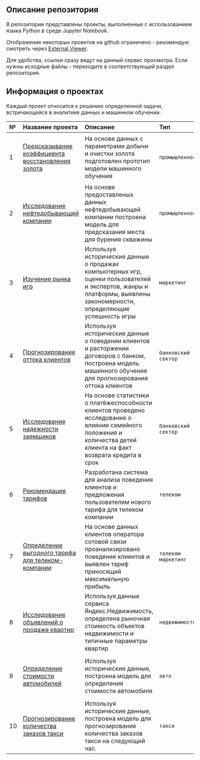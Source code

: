 ## Описание репозитория 

В репозитории представлены проекты, выполненные с использованием языка Python в среде Jupyter Notebook.

Отображение некоторых проектов на github ограничено - рекомендую смотреть через [External Viewer](https://nbviewer.org/github/magicbuka/ds_projects/tree/main/).

Для удобства, ссылки сразу ведут на данный сервис просмотра. Если нужны исходные файлы - переходите в соответствующий раздел репозитория.

## Информация о проектах

Каждый проект относится к решению определенной задачи, встречающейся в аналитике данных и машинном обучении. 

| № | Название проекта | Описание | Тип | Инструменты |
|:- | :--------------- | :------- | :-- | :---------- |
| 1 | [Предсказывание коэффициента восстановления золота](https://nbviewer.org/github/magicbuka/ds_projects/blob/main/predicting_the_recovery_rate_of_gold/predicting_the_recovery_rate_of_gold.ipynb) | На основе данных с параметрами добычи и очистки золота подготовлен прототип модели машинного обучения | `промышленность` | `Pandas` `Numpy` `Pandas_profiling` `Scipy` `Sklearn` `Pingouin` `Seaborn` `Matplotlib` `Missingo` `Plotly` `Catboost`|
| 2 | [Исследование нефтедобывающей компании](https://nbviewer.org/github/magicbuka/ds_projects/blob/main/oil_company_research/oil_company_research.ipynb) | На основе предоставленых данных нефтедобывающей компании построена модель для предсказания места для бурения скважины | `промышленность` | `Pandas` `Numpy` `Pandas_profiling` `Scipy` `Sklearn` `Seaborn` `Matplotlib` |
| 3 | [Изучение рынка игр](https://nbviewer.org/github/magicbuka/ds_projects/blob/main/the_study_of_market_games/the_study_of_market_games.ipynb) | Используя исторические данные о продажах компьютерных игр, оценки пользователей и экспертов, жанры и платформы, выявлены закономерности, определяющие успешность игры | `маркетинг` | `Pandas` `Pandas_profiling` `Numpy` `Matplotlib` `Scipy` `Sklearn` `Plotly` `Seaborn` `Cufflinks` `Pingouin`|
| 4 | [Прогнозирование оттока клиентов](https://nbviewer.org/github/magicbuka/ds_projects/blob/main/forecasting_customer_churn/forecasting_customer_churn.ipynb) | Используя исторические данные о поведении клиентов и расторжении договоров с банком, построена модель машинного обучения для прогнозирования оттока клиентов | `банковский сектор` | `Pandas` `Pandas_profiling` `Numpy` `Matplotlib` `Scipy` `Sklearn` |
| 5 | [Исследование надежности заемщиков](https://nbviewer.org/github/magicbuka/ds_projects/blob/main/research_on_the_reliability_of_borrowers/research_on_the_reliability_of_borrowers.ipynb) | На основе статистики о платёжеспособности клиентов проведено исследование о влиянии семейного положения и количества детей клиента на факт возврата кредита в срок | `банковский сектор` | `Pandas` `Numpy` `PyMystem3` `Sklearn` `Pandas_profiling` `Sweetviz` `Missingo`|
| 6 | [Рекомендация тарифов](https://nbviewer.org/github/magicbuka/ds_projects/blob/main/rate_recommendation/rate_recommendation.ipynb) | Разработана система для анализа поведения клиентов и предложения пользователям нового тарифа для телеком компании | `телеком` | `Pandas` `Pandas_profiling` `Numpy` `Matplotlib` `Sklearn` `Sweetviz` `Catboost` `Seaborn`|
| 7 | [Определение выгодного тарифа для телеком-компании](https://nbviewer.org/github/magicbuka/ds_projects/blob/main/telecoms_prospective_plan/telecoms_prospective_plan.ipynb) | На основе данных клиентов оператора сотовой связи проанализировано поведение клиентов и выявлен тариф приносящий максимальную прибыль | `телеком` `маркетинг` | `Pandas` `Numpy` `Pandas_profiling` `Pingouin` `Matplotlib` `Scipy` `Plotly`|
| 8 | [Исследование объявлений о продаже квартир](https://nbviewer.org/github/magicbuka/ds_projects/blob/main/piter_apartments/piter_apartments.ipynb) | Используя данные сервиса Яндекс.Недвижимость, определена рыночная стоимость объектов недвижимости и типичные параметры квартир | `недвижимость` | `Pandas` `Numpy` `PyMystem3` `Re` `Pandas_profiling` `Sklearn` `Seaborn` `Cufflinks` `Matplotlib` |
| 9 | [Определение стоимости автомобилей](https://nbviewer.org/github/magicbuka/ds_projects/blob/main/determining_the_cost_of_cars/determining_the_cost_of_cars.ipynb) | Используя исторические данные, построена модель для определения стоимости автомобиля | `авто` | `Pandas` `Sklearn` `Catboost` `LightGBM` `Matplotlib` `Seaborn` `Pandas_profiling` `Missingo` |
| 10 | [Прогнозирование количества заказов такси](https://nbviewer.org/github/magicbuka/ds_projects/blob/main/forecasting_the_number_of_taxi_orders/forecasting_the_number_of_taxi_orders.ipynb) | Используя исторические данные, построена модель для прогнозирования количества заказов такси на следующий час. | `такси` | `Pandas` `Sklearn` `LightGBM` `Xgboost` `Matplotlib` `Statsmodels`  |

